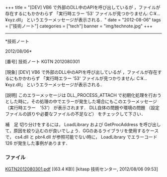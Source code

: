 ﻿+++
title = "[DEV] VB6 で外部のDLL中のAPIを呼び出しているが ，ファイルが存在するにもかかわらず 「実行時エラー '53' ファイルが見つかりません: C:¥...¥xyz.dll」 というエラーメッセージが表示される．"
date = "2012-08-06"
tags = ["技術ノート"]
categories = ["tech"]
banner = "img/technote.jpg"
+++

-----------------------------------------------------------------------------------------------------------------------------

*技術ノート

2012/08/06*


[番号]
技術ノート KGTN 2012080301

[現象]
[DEV] VB6 で外部のDLL中のAPIを呼び出しているが
，ファイルが存在するにもかかわらず 「実行時エラー '53'
ファイルが見つかりません: C:¥...¥xyz.dll」
というエラーメッセージが表示される．

[説明]
このエラーメッセージは DLL_PROCESS_ATTACH
で初期化処理を行おうとした時に，その処理の中でエラーが発生した場合にもこのエラーメッセージ
（実行時エラー　'53'） が表示されます． DLL自体の問題や環境の問題
（設定ファイルの誤りや必要なファイルの不足など） をチェックして下さい．

補　足
切り分けをするには， LoadLibrary および GetProcAddress
を呼び出して，原因を絞り込むのが良いでしょう．GGのあるライブラリを使用するケースで，
cs4.dll と pbr4.dll が参照可能でない時に， LoadLibrary でエラーコード
126 が発生した事例があります．


### ファイル

 
 


[KGTN2012080301.pdf](http://techreport.kitasp.net/attachments/download/966/KGTN2012080301.pdf)
 [(63.4 KB)] [kitasp 技術センター, 2012/08/06
09:53]


 


 

